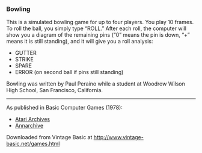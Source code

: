 ### Bowling

This is a simulated bowling game for up to four players. You play 10 frames. To roll the ball, you simply type “ROLL.” After each roll, the computer will show you a diagram of the remaining pins (“0” means the pin is down, “+” means it is still standing), and it will give you a roll analysis:
- GUTTER
- STRIKE
- SPARE
- ERROR (on second ball if pins still standing)

Bowling was written by Paul Peraino while a student at Woodrow Wilson High School, San Francisco, California.

---

As published in Basic Computer Games (1978):
- [Atari Archives](https://www.atariarchives.org/basicgames/showpage.php?page=26)
- [Annarchive](https://annarchive.com/files/Basic_Computer_Games_Microcomputer_Edition.pdf#page=41)

Downloaded from Vintage Basic at
http://www.vintage-basic.net/games.html
